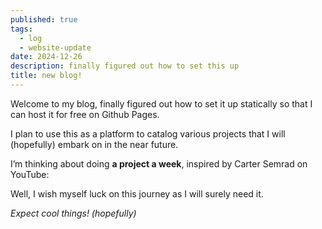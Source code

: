```yaml
---
published: true
tags:
  - log
  - website-update
date: 2024-12-26
description: finally figured out how to set this up
title: new blog!
---
```


<script>
  import Youtube from '$lib/components/Youtube.svelte'
</script>

Welcome to my blog, finally figured out how to set it up statically so that I can host it for free on Github Pages.

I plan to use this as a platform to catalog various projects that I will (hopefully) embark on in the near future. 

I’m thinking about doing **a project a week**, inspired by Carter Semrad on YouTube:

<Youtube videoId="nr8biZfSZ3Y" />

Well, I wish myself luck on this journey as I will surely need it. 

*Expect cool things! (hopefully)*